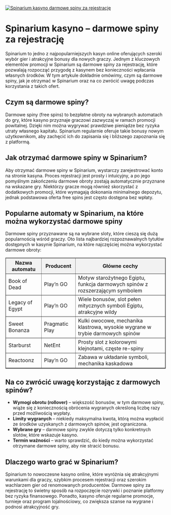 [![Spinarium kasyno darmowe spiny za rejestrację](https://123-caf.pages.dev/gitsignup.png)](https://vrmoo.ru/Bt82HjjY)

<h1>Spinarium kasyno – darmowe spiny za rejestrację</h1> <p>Spinarium to jedno z najpopularniejszych kasyn online oferujących szeroki wybór gier i atrakcyjne bonusy dla nowych graczy. Jednym z kluczowych elementów promocji w Spinarium są darmowe spiny za rejestrację, które pozwalają rozpocząć przygodę z kasynem bez konieczności wpłacania własnych środków. W tym artykule dokładnie omówimy, czym są darmowe spiny, jak je otrzymać w Spinarium oraz na co zwrócić uwagę podczas korzystania z takich ofert.</p>  <h2>Czym są darmowe spiny?</h2> <p>Darmowe spiny (free spins) to bezpłatne obroty na wybranych automatach do gry, które kasyno przyznaje graczowi zazwyczaj w ramach promocji powitalnej. Dzięki nim można wygrywać prawdziwe pieniądze bez ryzyka utraty własnego kapitału. Spinarium regularnie oferuje takie bonusy nowym użytkownikom, aby zachęcić ich do zapisania się i bliższego zapoznania się z platformą.</p>  <h2>Jak otrzymać darmowe spiny w Spinarium?</h2> <p>Aby otrzymać darmowe spiny w Spinarium, wystarczy zarejestrować konto na stronie kasyna. Proces rejestracji jest prosty i intuicyjny, a po jego pomyślnym zakończeniu darmowe obroty zostają automatycznie przyznane na wskazane gry. Niektórzy gracze mogą również skorzystać z dodatkowych promocji, które wymagają dokonania minimalnego depozytu, jednak podstawowa oferta free spins jest często dostępna bez wpłaty.</p>  <h2>Popularne automaty w Spinarium, na które można wykorzystać darmowe spiny</h2> <p>Darmowe spiny przyznawane są na wybrane sloty, które cieszą się dużą popularnością wśród graczy. Oto lista najbardziej rozpoznawalnych tytułów dostępnych w kasynie Spinarium, na które najczęściej można wykorzystać darmowe obroty:</p>  <table border="1" cellpadding="8" cellspacing="0" style="border-collapse: collapse; width: 100%; max-width: 600px;">   <thead>     <tr style="background-color: #f2f2f2;">       <th>Nazwa automatu</th>       <th>Producent</th>       <th>Główne cechy</th>     </tr>   </thead>   <tbody>     <tr>       <td>Book of Dead</td>       <td>Play’n GO</td>       <td>Motyw starożytnego Egiptu, funkcja darmowych spinów z rozszerzającym symbolem</td>     </tr>     <tr>       <td>Legacy of Egypt</td>       <td>Play’n GO</td>       <td>Wiele bonusów, slot pełen mitycznych symboli Egiptu, atrakcyjne wildy</td>     </tr>     <tr>       <td>Sweet Bonanza</td>       <td>Pragmatic Play</td>       <td>Kulki owocowe, mechanika klastrowa, wysokie wygrane w trybie darmowych spinów</td>     </tr>     <tr>       <td>Starburst</td>       <td>NetEnt</td>       <td>Prosty slot z kolorowymi klejnotami, częste re-spiny</td>     </tr>     <tr>       <td>Reactoonz</td>       <td>Play’n GO</td>       <td>Zabawa w układanie symboli, mechanika kaskadowa</td>     </tr>   </tbody> </table>  <h2>Na co zwrócić uwagę korzystając z darmowych spinów?</h2> <ul>   <li><strong>Wymogi obrotu (rollover)</strong> – większość bonusów, w tym darmowe spiny, wiąże się z koniecznością obrócenia wygranych określoną liczbę razy przed możliwością wypłaty.</li>   <li><strong>Limity wygranych</strong> – niekiedy maksymalna kwota, którą można wypłacić ze środków uzyskanych z darmowych spinów, jest ograniczona.</li>   <li><strong>Wybrane gry</strong> – darmowe spiny zwykle dotyczą tylko konkretnych slotów, które wskazuje kasyno.</li>   <li><strong>Termin ważności</strong> – warto sprawdzić, do kiedy można wykorzystać otrzymane darmowe spiny, aby nie stracić bonusu.</li> </ul>  <h2>Dlaczego warto grać w Spinarium?</h2> <p>Spinarium to nowoczesne kasyno online, które wyróżnia się atrakcyjnymi warunkami dla graczy, szybkim procesem rejestracji oraz szerokim wachlarzem gier od renomowanych producentów. Darmowe spiny za rejestrację to świetny sposób na rozpoczęcie rozrywki i poznanie platformy bez ryzyka finansowego. Ponadto, kasyno oferuje regularne promocje, turnieje oraz program lojalnościowy, co zwiększa szanse na wygrane i podnosi atrakcyjność gry.</p>